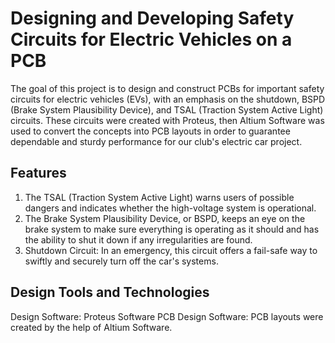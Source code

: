 # Designing and Developing Safety Circuits for Electric Vehicles on a PCB
The goal of this project is to design and construct PCBs for important safety circuits for electric vehicles (EVs), with an emphasis on the shutdown, BSPD (Brake System Plausibility Device), and TSAL (Traction System Active Light) circuits. These circuits were created with Proteus, then Altium Software was used to convert the concepts into PCB layouts in order to guarantee dependable and sturdy performance for our club's electric car project.

## Features
1. The TSAL (Traction System Active Light) warns users of possible dangers and indicates whether the high-voltage system is operational.
2. The Brake System Plausibility Device, or BSPD, keeps an eye on the brake system to make sure everything is operating as it should and has the ability to shut it down if any irregularities are found.
3. Shutdown Circuit: In an emergency, this circuit offers a fail-safe way to swiftly and securely turn off the car's systems.

## Design Tools and Technologies
Design Software: Proteus Software
PCB Design Software: PCB layouts were created by the help of Altium Software.
